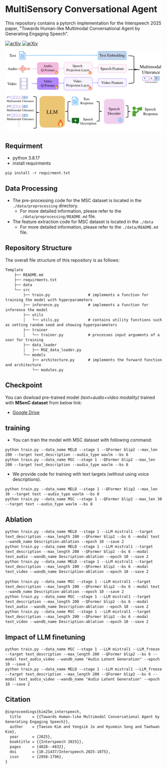 # MultiSensory Conversational Agent

This repository contains a pytorch implementation for the Interspeech 2025 paper, "Towards Human-like Multimodal Conversational Agent by Generating Engaging Speech".

[![arXiv](https://img.shields.io/badge/arXiv-2509.14627-b31b1b.svg)](http://arxiv.org/abs/2509.14627)
[![arXiv](https://img.shields.io/badge/PorjectPage-sample-00ff00.svg)]([https://arxiv.org/abs/1234.56789](https://kimtaesu24.github.io/))

![MSC_description](./assets/model_arch.png)

## Requirment
* python 3.8.17
* install requirments
```
pip install -r requirment.txt
```

## Data Processing
- The pre-processing code for the MSC dataset is located in the `./data/preprocessing` directory.
    - For more detailed information, please refer to the `./data/preprocessing/README.md` file.
- The feature extraction code for MSC dataset is located in the `./data`
    - For more detailed information, please refer to the `./data/README.md` file.


## Repository Structure

The overall file structure of this repository is as follows:

```
Template
    ├── README.md                       
    ├── requirments.txt
    ├── data
    └── src         
        ├── train.py                 # implements a function for training the model with hyperparameters
        ├── inference.py             # implements a function for inference the model
        ├── utils
        │   └── utils.py             # contains utility functions such as setting random seed and showing hyperparameters
        ├── trainer
        │   └── trainer.py           # processes input arguments of a user for training
        ├── data_loader
        │   ├── MSE_data_loader.py
        └── models                      
            ├── architecture.py      # implements the forward function and architecture
            └── modules.py           
```

## Checkpoint

You can dowload pre-trained model _(text+audio+video modality)_ trained with **MSenC dataset** from below link:
- [<u>Google Drive</u>](https://drive.google.com/file/d/1KHHxHNNxM_fPSiyGQLMP3g-gU1bp--jS/view?usp=sharing)


## training

- You can train the model with MSC dataset with following command:

```
python train.py --data_name MELD --stage 1 --QFormer blip2 --max_len 200 --target text_description --audio_type wavlm --bs 6
python train.py --data_name MSC --stage 1 --QFormer blip2 --max_len 200 --target text_description --audio_type wavlm --bs 6
```
- We provide code for training with text targets (without using voice descriptions).

```
python train.py --data_name MELD --stage 1 --QFormer blip2 --max_len 30 --target text --audio_type wavlm --bs 8
python train.py --data_name MSC --stage 1 --QFormer blip2 --max_len 30 --target text --audio_type wavlm --bs 8
```

## Ablation
```
python train.py --data_name MELD --stage 1 --LLM mistral1 --target text_description --max_length 200 --QFormer blip2 --bs 6 --modal text --wandb_name Description-ablation --epoch 10 --save 2
python train.py --data_name MELD --stage 1 --LLM mistral1 --target text_description --max_length 200 --QFormer blip2 --bs 6 --modal text_audio --wandb_name Description-ablation --epoch 10 --save 2
python train.py --data_name MELD --stage 1 --LLM mistral1 --target text_description --max_length 200 --QFormer blip2 --bs 6 --modal text_video --wandb_name Description-ablation --epoch 10 --save 2

python train.py --data_name MSC --stage 1 --LLM mistral1 --target text_description --max_length 200 --QFormer blip2 --bs 6 --modal text --wandb_name Description-ablation --epoch 10 --save 2
python train.py --data_name MSC --stage 1 --LLM mistral1 --target text_description --max_length 200 --QFormer blip2 --bs 6 --modal text_audio --wandb_name Description-ablation --epoch 10 --save 2
python train.py --data_name MSC --stage 1 --LLM mistral1 --target text_description --max_length 200 --QFormer blip2 --bs 6 --modal text_video --wandb_name Description-ablation --epoch 10 --save 2
```

## Impact of LLM finetuning
```
python train.py --data_name MSC --stage 1 --LLM mistral1 --LLM_freeze --target text_description --max_length 200 --QFormer blip2 --bs 6 --modal text_audio_video --wandb_name "Audio Latent Generation" --epoch 10 --save 2
python train.py --data_name MELD --stage 1 --LLM mistral1 --LLM_freeze --target text_description --max_length 200 --QFormer blip2 --bs 6 --modal text_audio_video --wandb_name "Audio Latent Generation" --epoch 10 --save 2
```



## Citation

```
@inproceedings{kim25m_interspeech,
  title     = {{Towards Human-like Multimodal Conversational Agent by Generating Engaging Speech}},
  author    = {Taesoo Kim and Yongsik Jo and Hyunmin Song and Taehwan Kim},
  year      = {2025},
  booktitle = {{Interspeech 2025}},
  pages     = {4828--4832},
  doi       = {10.21437/Interspeech.2025-1075},
  issn      = {2958-1796},
}
```

